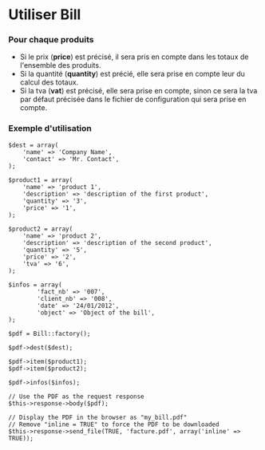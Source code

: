 # Utiliser Bill

### Pour chaque produits
* Si le prix (**price**) est précisé, il sera pris en compte dans les totaux de l'ensemble des produits.
* Si la quantité (**quantity**) est précié, elle sera prise en compte leur du calcul des totaux.
* Si la tva (**vat**) est précisé, elle sera prise en compte, sinon ce sera la tva par défaut précisée dans le fichier de configuration qui sera prise en compte.

### Exemple d'utilisation
~~~
$dest = array(
	'name' => 'Company Name',
	'contact' => 'Mr. Contact',
);

$product1 = array(
	'name' => 'product 1',
	'description' => 'description of the first product',
	'quantity' => '3',
	'price' => '1',
);

$product2 = array(
	'name' => 'product 2',
	'description' => 'description of the second product',
	'quantity' => '5',
	'price' => '2',
	'tva' => '6',
);

$infos = array(
		'fact_nb' => '007',
		'client_nb' => '008',
		'date' => '24/01/2012',
		'object' => 'Object of the bill',
);

$pdf = Bill::factory();

$pdf->dest($dest);

$pdf->item($product1);
$pdf->item($product2);

$pdf->infos($infos);

// Use the PDF as the request response
$this->response->body($pdf);

// Display the PDF in the browser as "my_bill.pdf"
// Remove "inline = TRUE" to force the PDF to be downloaded
$this->response->send_file(TRUE, 'facture.pdf', array('inline' => TRUE));
~~~
